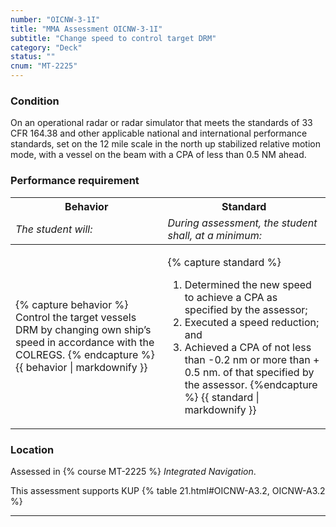 ```yaml
---
number: "OICNW-3-1I"
title: "MMA Assessment OICNW-3-1I"
subtitle: "Change speed to control target DRM"
category: "Deck"
status: ""
cnum: "MT-2225"
---
```

### Condition

On an operational radar or radar simulator that meets the standards of 33 CFR 164.38 and other applicable national and international performance standards, set on the 12 mile scale in the north up stabilized relative motion mode, with a vessel on the beam with a CPA of less than 0.5 NM ahead.

### Performance requirement 

<table width='100%' class='Guidelines'>
 <thead>
 <tr>
     <th class='thirty'>Behavior</th>
     <th class='seventy'>Standard</th>
 </tr>
 <tr>
     <td><em>The student will:</em></td>
     <td><em>During assessment, the student shall, at a minimum:</em></td>
 </tr>
 </thead>
 <tbody>
 

<tr><td>

{% capture behavior %}
Control the target vessels DRM by changing own ship’s speed in accordance with the COLREGS.
{% endcapture %}
{{ behavior | markdownify }}

</td><td>

{% capture standard %}
1. Determined the new speed to achieve a CPA as specified by the assessor;
2. Executed a speed reduction; and
3. Achieved a CPA of not less than -0.2 nm or more than + 0.5 nm. of that specified by the assessor.
{%endcapture %}
{{ standard | markdownify }}

</td></tr>



 </tbody>
 </table>

### Location

Assessed in  {% course  MT-2225 %}  *Integrated Navigation*.

This assessment supports KUP {% table 21.html#OICNW-A3.2, OICNW-A3.2 %}

***

